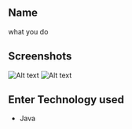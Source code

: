 ## Name
what you do

## Screenshots

![Alt text](/relative/path/to/img.jpg?raw=true "Optional Title")
![Alt text](/relative/path/to/img.jpg?raw=true "Optional Title")

## Enter Technology used

<ul>
  <li>Java</li>
</ul>
